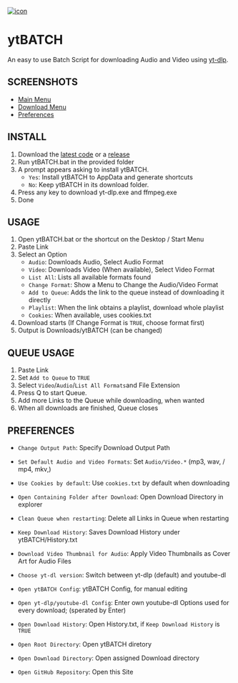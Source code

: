 [![icon](https://github.com/eppic/ytBATCH/blob/main/bin/256.ico)](https://github.com/eppic/ytBATCH)
# ytBATCH
An easy to use Batch Script for downloading Audio and Video using [yt-dlp](https://github.com/yt-dlp/yt-dlp).  

## SCREENSHOTS

   - [Main Menu](https://raw.githubusercontent.com/eppic/ytBATCH-externals/main/image_295.png)
   - [Download Menu](https://raw.githubusercontent.com/eppic/ytBATCH-externals/main/image_293.png)  
   - [Preferences](https://raw.githubusercontent.com/eppic/ytBATCH-externals/main/image_294.png)  

## INSTALL

1. Download the [latest code](https://github.com/eppic/ytBATCH/archive/refs/heads/main.zip) or a [release](https://github.com/eppic/ytBATCH/releases)  
2. Run ytBATCH.bat in the provided folder  
3. A prompt appears asking to install ytBATCH.  
   - `Yes`: Install ytBATCH to AppData and generate shortcuts  
   - `No`: Keep ytBATCH in its download folder.  
4. Press any key to download yt-dlp.exe and ffmpeg.exe  
5. Done  

## USAGE

1. Open ytBATCH.bat or the shortcut on the Desktop / Start Menu  
2. Paste Link  
3. Select an Option  
   - `Audio`: Downloads Audio, Select Audio Format  
   - `Video`: Downloads Video (When available), Select Video Format  
   - `List All`: Lists all available formats found
   - `Change Format`: Show a Menu to Change the Audio/Video Format
   - `Add to Queue`: Adds the link to the queue instead of downloading it directly
   - `Playlist`: When the link obtains a playlist, download whole playlist
   - `Cookies`: When available, uses cookies.txt  
4. Download starts (If Change Format is `TRUE`, choose format first)
5. Output is Downloads/ytBATCH (can be changed)

## QUEUE USAGE

1. Paste Link
2. Set `Add to Queue` to `TRUE`
3. Select `Video`/`Audio`/`List All Formats`and File Extension
4. Press Q to start Queue.
5. Add more Links to the Queue while downloading, when wanted
6. When all downloads are finished, Queue closes

## PREFERENCES

 - `Change Output Path`: Specify Download Output Path  
 - `Set Default Audio and Video Formats`: Set `Audio/Video.*` (mp3, wav, / mp4, mkv,)  
 - `Use Cookies by default`: Use `cookies.txt` by default when downloading  
 - `Open Containing Folder after Download`: Open Download Directory in explorer  
 - `Clean Queue when restarting`: Delete all Links in Queue when restarting  
 - `Keep Download History`: Saves Download History under ytBATCH/History.txt  
 - `Download Video Thumbnail for Audio`: Apply Video Thumbnails as Cover Art for Audio Files  
 - `Choose yt-dl version`: Switch between yt-dlp (default) and youtube-dl  
  
 - `Open ytBATCH Config`: ytBATCH Config, for manual editing  
 - `Open yt-dlp/youtube-dl Config`: Enter own youtube-dl Options used for every download; (sperated by Enter)  
 - `Open Download History`: Open History.txt, if `Keep Download History` is `TRUE`  
 - `Open Root Directory`: Open ytBATCH diretory  
 - `Open Download Directory`: Open assigned Download directory  
 - `Open GitHub Repository`: Open this Site  
